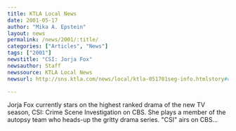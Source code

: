```yaml
---
title: KTLA Local News
date: 2001-05-17
author: "Mika A. Epstein"
layout: news
permalink: /news/2001/:title/
categories: ["Articles", "News"]
tags: ["2001"]
newstitle: "CSI: Jorja Fox"
newsauthor: Staff  
newssource: KTLA Local News  
newsurl: http://sns.ktla.com/news/local/ktla-051701seg-info.htmlstory#csi  

---
```

Jorja Fox currently stars on the highest ranked drama of the new TV season, CSI: Crime Scene Investigation on CBS. She plays a member of the autopsy team who heads-up the gritty drama series. "CSI" airs on CBS...  
